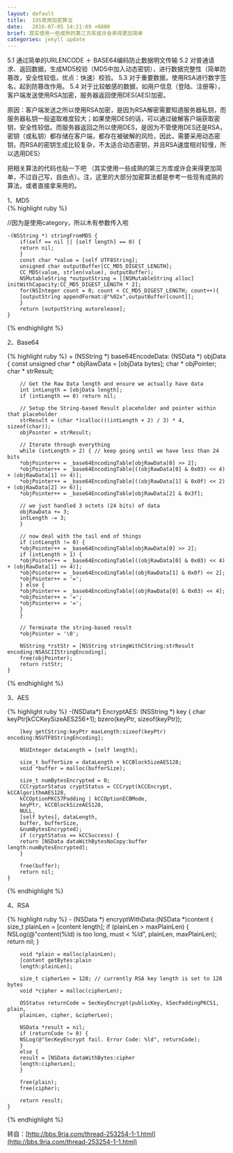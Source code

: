 ```yaml
---
layout: default
title:  IOS常用加密算法
date:   2016-07-05 14:21:09 +0800
brief: 其实使用一些成熟的第三方库或许会来得更加简单
categories: jekyll update
---
```



5.1 通过简单的URLENCODE ＋ BASE64编码防止数据明文传输
5.2 对普通请求、返回数据，生成MD5校验（MD5中加入动态密钥），进行数据完整性（简单防篡改，安全性较低，优点：快速）校验。 
5.3 对于重要数据，使用RSA进行数字签名，起到防篡改作用。
5.4 对于比较敏感的数据，如用户信息（登陆、注册等），客户端发送使用RSA加密，服务器返回使用DES(AES)加密。

原因：客户端发送之所以使用RSA加密，是因为RSA解密需要知道服务器私钥，而服务器私钥一般盗取难度较大；如果使用DES的话，可以通过破解客户端获取密钥，安全性较低。而服务器返回之所以使用DES，是因为不管使用DES还是RSA，密钥（或私钥）都存储在客户端，都存在被破解的风险，因此，需要采用动态密钥，而RSA的密钥生成比较复杂，不太适合动态密钥，并且RSA速度相对较慢，所以选用DES）

把相关算法的代码也贴一下吧 （其实使用一些成熟的第三方库或许会来得更加简单，不过自己写，自由点）。注，这里的大部分加密算法都是参考一些现有成熟的算法，或者直接拿来用的。



1、MD5  
{% highlight ruby %}

//因为是使用category，所以木有参数传入啦

	-(NSString *) stringFromMD5 {
		if(self == nil || [self length] == 0) {
		return nil;
		}
		const char *value = [self UTF8String];
		unsigned char outputBuffer[CC_MD5_DIGEST_LENGTH];
		CC_MD5(value, strlen(value), outputBuffer);
		NSMutableString *outputString = [[NSMutableString alloc] initWithCapacity:CC_MD5_DIGEST_LENGTH * 2];
		for(NSInteger count = 0; count < CC_MD5_DIGEST_LENGTH; count++){
		[outputString appendFormat:@"%02x",outputBuffer[count]];
		}
		return [outputString autorelease];
	}

{% endhighlight %}

2、Base64  

{% highlight ruby %}
	+ (NSString *) base64EncodeData: (NSData *) objData {
		const unsigned char * objRawData = [objData bytes];
		char * objPointer;
		char * strResult;

		// Get the Raw Data length and ensure we actually have data
		int intLength = [objData length];
		if (intLength == 0) return nil;

		// Setup the String-based Result placeholder and pointer within that placeholder
		strResult = (char *)calloc(((intLength + 2) / 3) * 4, sizeof(char));
		objPointer = strResult;

		// Iterate through everything
		while (intLength > 2) { // keep going until we have less than 24 bits
		*objPointer++ = _base64EncodingTable[objRawData[0] >> 2];
		*objPointer++ = _base64EncodingTable[((objRawData[0] & 0x03) << 4) + (objRawData[1] >> 4)];
		*objPointer++ = _base64EncodingTable[((objRawData[1] & 0x0f) << 2) + (objRawData[2] >> 6)];
		*objPointer++ = _base64EncodingTable[objRawData[2] & 0x3f];

		// we just handled 3 octets (24 bits) of data
		objRawData += 3;
		intLength -= 3;
		}

		// now deal with the tail end of things
		if (intLength != 0) {
		*objPointer++ = _base64EncodingTable[objRawData[0] >> 2];
		if (intLength > 1) {
		*objPointer++ = _base64EncodingTable[((objRawData[0] & 0x03) << 4) + (objRawData[1] >> 4)];
		*objPointer++ = _base64EncodingTable[(objRawData[1] & 0x0f) << 2];
		*objPointer++ = '=';
		} else {
		*objPointer++ = _base64EncodingTable[(objRawData[0] & 0x03) << 4];
		*objPointer++ = '=';
		*objPointer++ = '=';
		}
		}

		// Terminate the string-based result
		*objPointer = '\0';

		NSString *rstStr = [NSString stringWithCString:strResult encoding:NSASCIIStringEncoding];
		free(objPointer);
		return rstStr;
	}

{% endhighlight %}


3、AES

{% highlight ruby %}
	-(NSData*) EncryptAES: (NSString *) key {
		char keyPtr[kCCKeySizeAES256+1];
		bzero(keyPtr, sizeof(keyPtr));

		[key getCString:keyPtr maxLength:sizeof(keyPtr) encoding:NSUTF8StringEncoding];

		NSUInteger dataLength = [self length];

		size_t bufferSize = dataLength + kCCBlockSizeAES128;
		void *buffer = malloc(bufferSize);

		size_t numBytesEncrypted = 0;
		CCCryptorStatus cryptStatus = CCCrypt(kCCEncrypt, kCCAlgorithmAES128,
		kCCOptionPKCS7Padding | kCCOptionECBMode,
		keyPtr, kCCBlockSizeAES128,
		NULL,
		[self bytes], dataLength,
		buffer, bufferSize,
		&numBytesEncrypted);
		if (cryptStatus == kCCSuccess) {
		return [NSData dataWithBytesNoCopy:buffer length:numBytesEncrypted];
		}

		free(buffer);
		return nil;
	}
{% endhighlight %}



4、RSA

{% highlight ruby %}
	- (NSData *) encryptWithData:(NSData *)content {
		size_t plainLen = [content length];
		if (plainLen > maxPlainLen) {
		NSLog(@"content(%ld) is too long, must < %ld", plainLen, maxPlainLen);
		return nil;
		}

		void *plain = malloc(plainLen);
		[content getBytes:plain
		length:plainLen];

		size_t cipherLen = 128; // currently RSA key length is set to 128 bytes
		void *cipher = malloc(cipherLen);

		OSStatus returnCode = SecKeyEncrypt(publicKey, kSecPaddingPKCS1, plain,
		plainLen, cipher, &cipherLen);

		NSData *result = nil;
		if (returnCode != 0) {
		NSLog(@"SecKeyEncrypt fail. Error Code: %ld", returnCode);
		}
		else {
		result = [NSData dataWithBytes:cipher
		length:cipherLen];
		}

		free(plain);
		free(cipher);

		return result;
	}
{% endhighlight %}




转自：[http://bbs.9ria.com/thread-253254-1-1.html](http://bbs.9ria.com/thread-253254-1-1.html)